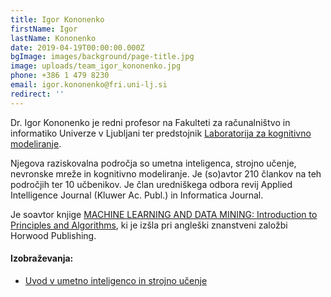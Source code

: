 ```yaml
---
title: Igor Kononenko
firstName: Igor
lastName: Kononenko
date: 2019-04-19T00:00:00.000Z
bgImage: images/background/page-title.jpg
image: uploads/team_igor_kononenko.jpg
phone: +386 1 479 8230
email: igor.kononenko@fri.uni-lj.si
redirect: ''
---
```

Dr. Igor Kononenko je redni profesor na Fakulteti za računalništvo in informatiko Univerze v Ljubljani ter predstojnik [Laboratorija za kognitivno modeliranje](https://www.fri.uni-lj.si/sl/laboratorij/lkm).

Njegova raziskovalna področja so umetna inteligenca, strojno učenje, nevronske mreže in kognitivno modeliranje. Je (so)avtor 210 člankov na teh področjih ter 10 učbenikov. Je član uredniškega odbora revij Applied Intelligence Journal (Kluwer Ac. Publ.) in Informatica Journal.

Je soavtor knjige [MACHINE LEARNING AND DATA MINING: Introduction to Principles and Algorithms](http://mldmbook.fri.uni-lj.si/), ki je izšla pri angleški znanstveni založbi Horwood Publishing.

#### Izobraževanja:

* [Uvod v umetno inteligenco in strojno učenje](/izobrazevanja/za-podjetja/uvod_v_umetno_inteligenco_in_strojno_ucenje/)
